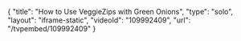 {
    "title": "How to Use VeggieZips with Green Onions",
    "type": "solo",
    "layout": "iframe-static",
    "videoId": "109992409",
    "url": "\/tvpembed\/109992409"
}
